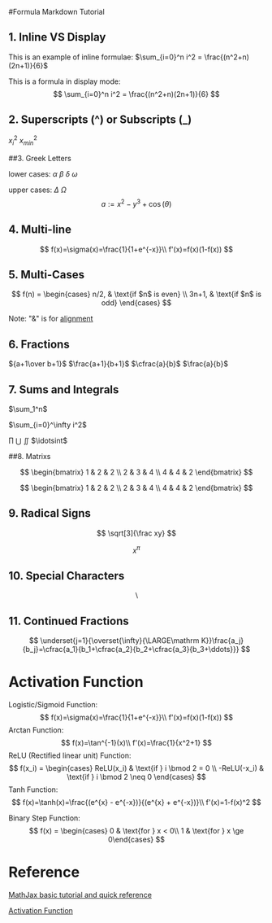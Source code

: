 #Formula Markdown Tutorial

## 1. Inline VS Display

This is an example of inline formulae: $\sum_{i=0}^n i^2 = \frac{(n^2+n)(2n+1)}{6}$

This is a formula in display mode:
$$
\sum_{i=0}^n i^2 = \frac{(n^2+n)(2n+1)}{6}
$$

## 2. Superscripts (^) or Subscripts (_)
$x_i^2$                $x_{min}^2$

##3. Greek Letters

lower cases: $\alpha$ $\beta$ $\delta$ $\omega$

upper cases: $\Delta$ $\Omega$
$$
a := x^2-y^3+\cos(\theta)
$$

## 4. Multi-line

$$
f(x)=\sigma(x)=\frac{1}{1+e^{-x}}\\
f'(x)=f(x)(1-f(x))
$$

## 5. Multi-Cases
$$
f(n) =
\begin{cases}
n/2,  & \text{if $n$ is even} \\
3n+1, & \text{if $n$ is odd}
\end{cases}
$$

Note: "&" is for <u>alignment</u>

## 6. Fractions

${a+1\over b+1}​$ $\frac{a+1}{b+1}​$ $\cfrac{a}{b}​$ $\frac{a}{b}​$

## 7. Sums and Integrals

$\sum_1^n$

$\sum_{i=0}^\infty i^2​$

$\prod$ $\bigcup$ $\iint$ $\idotsint$

##8. Matrixs

$$
\begin{bmatrix}
1 & 2 & 2 \\
2 & 3 & 4 \\
4 & 4 & 2
\end{bmatrix}
$$

$$
\begin{bmatrix}
1 & 2 & 2 \\
2 & 3 & 4 \\
4 & 4 & 2
\end{bmatrix}
$$

## 9. Radical Signs

$$
\sqrt[3]{\frac xy}
$$

$$
{x}^{\pi}
$$

## 10. Special Characters

$$\backslash$$

## 11. Continued Fractions

$$
\underset{j=1}{\overset{\infty}{\LARGE\mathrm K}}\frac{a_j}{b_j}=\cfrac{a_1}{b_1+\cfrac{a_2}{b_2+\cfrac{a_3}{b_3+\ddots}}}
$$

# Activation Function

Logistic/Sigmoid Function:
$$
f(x)=\sigma(x)=\frac{1}{1+e^{-x}}\\
f'(x)=f(x)(1-f(x))
$$
Arctan Function:
$$
f(x)=\tan^{-1}(x)\\
f'(x)=\frac{1}{x^2+1}
$$
ReLU (Rectified linear unit) Function:
$$
f(x_i) =
\begin{cases}
	ReLU(x_i) & \text{if } i \bmod 2 = 0 \\
	-ReLU(-x_i) & \text{if } i \bmod 2 \neq 0 
\end{cases}
$$
Tanh Function:
$$
f(x)=\tanh(x)=\frac{(e^{x} - e^{-x})}{(e^{x} + e^{-x})}\\
f'(x)=1-f(x)^2
$$


Binary Step Function:
$$
f(x) = \begin{cases}
	0 & \text{for } x < 0\\
	1 & \text{for } x \ge 0\end{cases}
$$

# Reference

[MathJax basic tutorial and quick reference](https://math.meta.stackexchange.com/questions/5020/mathjax-basic-tutorial-and-quick-reference)

[Activation Function](https://en.wikipedia.org/wiki/Activation_function)